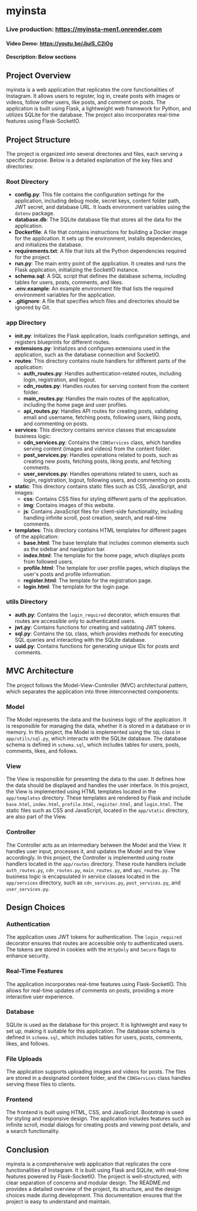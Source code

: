 # myinsta
### Live production: https://myinsta-men1.onrender.com
#### Video Demo:  https://youtu.be/JjuiS_C2iOg
#### Description: Below sections

## Project Overview

myinsta is a web application that replicates the core functionalities of Instagram. It allows users to register, log in, create posts with images or videos, follow other users, like posts, and comment on posts. The application is built using Flask, a lightweight web framework for Python, and utilizes SQLite for the database. The project also incorporates real-time features using Flask-SocketIO.

## Project Structure

The project is organized into several directories and files, each serving a specific purpose. Below is a detailed explanation of the key files and directories:

### Root Directory

- **config.py**: This file contains the configuration settings for the application, including debug mode, secret keys, content folder path, JWT secret, and database URL. It loads environment variables using the `dotenv` package.
- **database.db**: The SQLite database file that stores all the data for the application.
- **Dockerfile**: A file that contains instructions for building a Docker image for the application. It sets up the environment, installs dependencies, and initializes the database.
- **requirements.txt**: A file that lists all the Python dependencies required for the project.
- **run.py**: The main entry point of the application. It creates and runs the Flask application, initializing the SocketIO instance.
- **schema.sql**: A SQL script that defines the database schema, including tables for users, posts, comments, and likes.
- **.env.example**: An example environment file that lists the required environment variables for the application.
- **.gitignore**: A file that specifies which files and directories should be ignored by Git.

### app Directory

- **__init__.py**: Initializes the Flask application, loads configuration settings, and registers blueprints for different routes.
- **extensions.py**: Initializes and configures extensions used in the application, such as the database connection and SocketIO.
- **routes**: This directory contains route handlers for different parts of the application:
  - **auth_routes.py**: Handles authentication-related routes, including login, registration, and logout.
  - **cdn_routes.py**: Handles routes for serving content from the content folder.
  - **main_routes.py**: Handles the main routes of the application, including the home page and user profiles.
  - **api_routes.py**: Handles API routes for creating posts, validating email and username, fetching posts, following users, liking posts, and commenting on posts.
- **services**: This directory contains service classes that encapsulate business logic:
  - **cdn_services.py**: Contains the `CDNServices` class, which handles serving content (images and videos) from the content folder.
  - **post_services.py**: Handles operations related to posts, such as creating new posts, fetching posts, liking posts, and fetching comments.
  - **user_services.py**: Handles operations related to users, such as login, registration, logout, following users, and commenting on posts.
- **static**: This directory contains static files such as CSS, JavaScript, and images:
  - **css**: Contains CSS files for styling different parts of the application.
  - **img**: Contains images of this website.
  - **js**: Contains JavaScript files for client-side functionality, including handling infinite scroll, post creation, search, and real-time comments.
- **templates**: This directory contains HTML templates for different pages of the application:
  - **base.html**: The base template that includes common elements such as the sidebar and navigation bar.
  - **index.html**: The template for the home page, which displays posts from followed users.
  - **profile.html**: The template for user profile pages, which displays the user's posts and profile information.
  - **register.html**: The template for the registration page.
  - **login.html**: The template for the login page.

### utils Directory

- **auth.py**: Contains the `login_required` decorator, which ensures that routes are accessible only to authenticated users.
- **jwt.py**: Contains functions for creating and validating JWT tokens.
- **sql.py**: Contains the `SQL` class, which provides methods for executing SQL queries and interacting with the SQLite database.
- **uuid.py**: Contains functions for generating unique IDs for posts and comments.

## MVC Architecture

The project follows the Model-View-Controller (MVC) architectural pattern, which separates the application into three interconnected components:

### Model

The Model represents the data and the business logic of the application. It is responsible for managing the data, whether it is stored in a database or in memory. In this project, the Model is implemented using the `SQL` class in `app/utils/sql.py`, which interacts with the SQLite database. The database schema is defined in `schema.sql`, which includes tables for users, posts, comments, likes, and follows.

### View

The View is responsible for presenting the data to the user. It defines how the data should be displayed and handles the user interface. In this project, the View is implemented using HTML templates located in the `app/templates` directory. These templates are rendered by Flask and include `base.html`, `index.html`, `profile.html`, `register.html`, and `login.html`. The static files such as CSS and JavaScript, located in the `app/static` directory, are also part of the View.

### Controller

The Controller acts as an intermediary between the Model and the View. It handles user input, processes it, and updates the Model and the View accordingly. In this project, the Controller is implemented using route handlers located in the `app/routes` directory. These route handlers include `auth_routes.py`, `cdn_routes.py`, `main_routes.py`, and `api_routes.py`. The business logic is encapsulated in service classes located in the `app/services` directory, such as `cdn_services.py`, `post_services.py`, and `user_services.py`.

## Design Choices

### Authentication

The application uses JWT tokens for authentication. The `login_required` decorator ensures that routes are accessible only to authenticated users. The tokens are stored in cookies with the `HttpOnly` and `Secure` flags to enhance security.

### Real-Time Features

The application incorporates real-time features using Flask-SocketIO. This allows for real-time updates of comments on posts, providing a more interactive user experience.

### Database

SQLite is used as the database for this project. It is lightweight and easy to set up, making it suitable for this application. The database schema is defined in `schema.sql`, which includes tables for users, posts, comments, likes, and follows.

### File Uploads

The application supports uploading images and videos for posts. The files are stored in a designated content folder, and the `CDNServices` class handles serving these files to clients.

### Frontend

The frontend is built using HTML, CSS, and JavaScript. Bootstrap is used for styling and responsive design. The application includes features such as infinite scroll, modal dialogs for creating posts and viewing post details, and a search functionality.

## Conclusion

myinsta is a comprehensive web application that replicates the core functionalities of Instagram. It is built using Flask and SQLite, with real-time features powered by Flask-SocketIO. The project is well-structured, with clear separation of concerns and modular design. The README.md provides a detailed overview of the project, its structure, and the design choices made during development. This documentation ensures that the project is easy to understand and maintain.